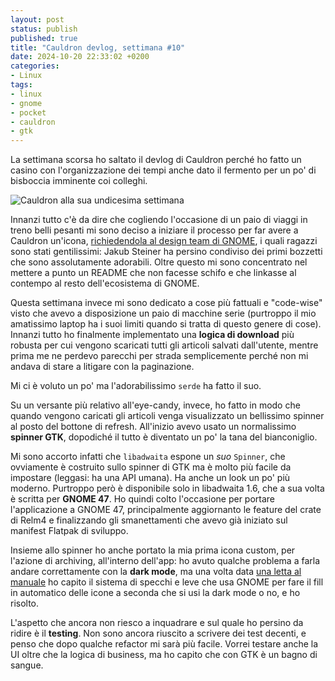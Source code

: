 ```yaml
---
layout: post
status: publish
published: true
title: "Cauldron devlog, settimana #10"
date: 2024-10-20 22:33:02 +0200
categories: 
- Linux
tags: 
- linux
- gnome
- pocket
- cauldron
- gtk
---
```


La settimana scorsa ho saltato il devlog di Cauldron perché ho fatto un casino con l'organizzazione dei tempi anche dato il fermento per un po' di bisboccia imminente coi colleghi.

![Cauldron alla sua undicesima settimana](https://gitlab.com/dottorblaster/blog-images/-/raw/master/images/cauldron/photo_2024-10-20_19-47-25.jpg)

Innanzi tutto c'è da dire che cogliendo l'occasione di un paio di viaggi in treno belli pesanti mi sono deciso a iniziare il processo per far avere a Cauldron un'icona, [richiedendola al design team di GNOME](https://gitlab.gnome.org/Teams/Design/app-icon-requests/-/issues/71), i quali ragazzi sono stati gentilissimi: Jakub Steiner ha persino condiviso dei primi bozzetti che sono assolutamente adorabili. Oltre questo mi sono concentrato nel mettere a punto un README che non facesse schifo e che linkasse al contempo al resto dell'ecosistema di GNOME.

Questa settimana invece mi sono dedicato a cose più fattuali e "code-wise" visto che avevo a disposizione un paio di macchine serie (purtroppo il mio amatissimo laptop ha i suoi limiti quando si tratta di questo genere di cose). Innanzi tutto ho finalmente implementato una **logica di download** più robusta per cui vengono scaricati tutti gli articoli salvati dall'utente, mentre prima me ne perdevo parecchi per strada semplicemente perché non mi andava di stare a litigare con la paginazione.

Mi ci è voluto un po' ma l'adorabilissimo `serde` ha fatto il suo.

Su un versante più relativo all'eye-candy, invece, ho fatto in modo che quando vengono caricati gli articoli venga visualizzato un bellissimo spinner al posto del bottone di refresh. All'inizio avevo usato un normalissimo **spinner GTK**, dopodiché il tutto è diventato un po' la tana del bianconiglio.

Mi sono accorto infatti che `libadwaita` espone un _suo_ `Spinner`, che ovviamente è costruito sullo spinner di GTK ma è molto più facile da impostare (leggasi: ha una API umana). Ha anche un look un po' più moderno. Purtroppo però è disponibile solo in libadwaita 1.6, che a sua volta è scritta per **GNOME 47**. Ho quindi colto l'occasione per portare l'applicazione a GNOME 47, principalmente aggiornanto le feature del crate di Relm4 e finalizzando gli smanettamenti che avevo già iniziato sul manifest Flatpak di sviluppo.

Insieme allo spinner ho anche portato la mia prima icona custom, per l'azione di archiving, all'interno dell'app: ho avuto qualche problema a farla andare correttamente con la **dark mode**, ma una volta data [una letta al manuale](https://developer.gnome.org/documentation/tutorials/themed-icons.html#symbolic-icons) ho capito il sistema di specchi e leve che usa GNOME per fare il fill in automatico delle icone a seconda che si usi la dark mode o no, e ho risolto.

L'aspetto che ancora non riesco a inquadrare e sul quale ho persino da ridire è il **testing**. Non sono ancora riuscito a scrivere dei test decenti, e penso che dopo qualche refactor mi sarà più facile. Vorrei testare anche la UI oltre che la logica di business, ma ho capito che con GTK è un bagno di sangue.
